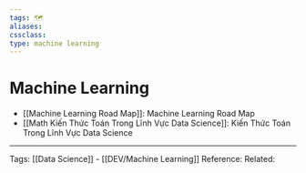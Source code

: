 ```yaml
---
tags: 🗺️
aliases: 
cssclass:
type: machine learning
---
```


# Machine Learning

- [[Machine Learning Road Map]]: Machine Learning Road Map
- [[Math Kiến Thức Toán Trong Lĩnh Vực Data Science]]:  Kiến Thức Toán Trong Lĩnh Vực Data Science

---
Tags: [[Data Science]] - [[DEV/Machine Learning]]
Reference:
Related: